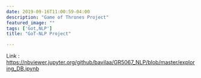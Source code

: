 ```yaml
---
date: 2019-09-16T11:00:59-04:00
description: "Game of Thrones Project"
featured_image: ""
tags: ['Got,NLP']
title: "GoT-NLP Project"

---
```


Link :
https://nbviewer.jupyter.org/github/bavilaa/GR5067_NLP/blob/master/exploring_DB.ipynb